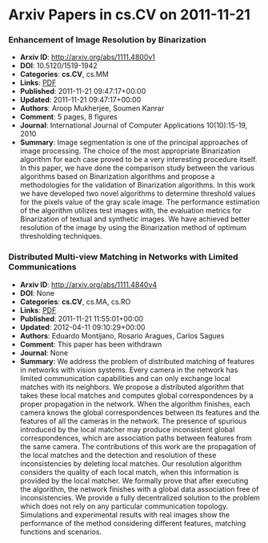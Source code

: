 # Arxiv Papers in cs.CV on 2011-11-21
### Enhancement of Image Resolution by Binarization
- **Arxiv ID**: http://arxiv.org/abs/1111.4800v1
- **DOI**: 10.5120/1519-1942
- **Categories**: **cs.CV**, cs.MM
- **Links**: [PDF](http://arxiv.org/pdf/1111.4800v1)
- **Published**: 2011-11-21 09:47:17+00:00
- **Updated**: 2011-11-21 09:47:17+00:00
- **Authors**: Aroop Mukherjee, Soumen Kanrar
- **Comment**: 5 pages, 8 figures
- **Journal**: International Journal of Computer Applications 10(10):15-19, 2010
- **Summary**: Image segmentation is one of the principal approaches of image processing. The choice of the most appropriate Binarization algorithm for each case proved to be a very interesting procedure itself. In this paper, we have done the comparison study between the various algorithms based on Binarization algorithms and propose a methodologies for the validation of Binarization algorithms. In this work we have developed two novel algorithms to determine threshold values for the pixels value of the gray scale image. The performance estimation of the algorithm utilizes test images with, the evaluation metrics for Binarization of textual and synthetic images. We have achieved better resolution of the image by using the Binarization method of optimum thresholding techniques.



### Distributed Multi-view Matching in Networks with Limited Communications
- **Arxiv ID**: http://arxiv.org/abs/1111.4840v4
- **DOI**: None
- **Categories**: **cs.CV**, cs.MA, cs.RO
- **Links**: [PDF](http://arxiv.org/pdf/1111.4840v4)
- **Published**: 2011-11-21 11:55:01+00:00
- **Updated**: 2012-04-11 09:10:29+00:00
- **Authors**: Eduardo Montijano, Rosario Aragues, Carlos Sagues
- **Comment**: This paper has been withdrawn
- **Journal**: None
- **Summary**: We address the problem of distributed matching of features in networks with vision systems. Every camera in the network has limited communication capabilities and can only exchange local matches with its neighbors. We propose a distributed algorithm that takes these local matches and computes global correspondences by a proper propagation in the network. When the algorithm finishes, each camera knows the global correspondences between its features and the features of all the cameras in the network. The presence of spurious introduced by the local matcher may produce inconsistent global correspondences, which are association paths between features from the same camera. The contributions of this work are the propagation of the local matches and the detection and resolution of these inconsistencies by deleting local matches. Our resolution algorithm considers the quality of each local match, when this information is provided by the local matcher. We formally prove that after executing the algorithm, the network finishes with a global data association free of inconsistencies. We provide a fully decentralized solution to the problem which does not rely on any particular communication topology. Simulations and experimental results with real images show the performance of the method considering different features, matching functions and scenarios.



